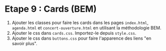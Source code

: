 # Etape 9 : Cards (BEM)

1. Ajouter les classes pour faire les cards dans les pages `index.html`, `agenda.html` et `concert-ouverture.html` en utilisant la méthodologie BEM.
2. Ajouter le css dans `cards.css`. Importez-le depuis `style.css`.
2. Ajouter le css dans `buttons.css` pour faire l'apparence des liens "en savoir plus".